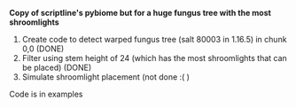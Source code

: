 **Copy of scriptline's pybiome but for a huge fungus tree with the most shroomlights**

1. Create code to detect warped fungus tree (salt 80003 in 1.16.5) in chunk 0,0 (DONE)
2. Filter using stem height of 24 (which has the most shroomlights that can be placed)  (DONE)
3. Simulate shroomlight placement (not done :(   )
   
Code is in examples
